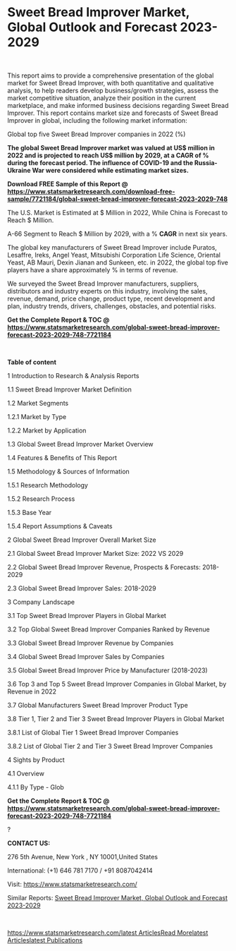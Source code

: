 <h1>Sweet Bread Improver Market, Global Outlook and Forecast 2023-2029</h1><br/><p>This report aims to provide a comprehensive presentation of the global market for Sweet Bread Improver, with both quantitative and qualitative analysis, to help readers develop business/growth strategies, assess the market competitive situation, analyze their position in the current marketplace, and make informed business decisions regarding Sweet Bread Improver. This report contains market size and forecasts of Sweet Bread Improver in global, including the following market information:</p>
 
 
 
 <p>Global top five Sweet Bread Improver companies in 2022 (%)</p>
 
 
 
 <p><strong>The global Sweet Bread Improver market was valued at US$ million in 2022 and is projected to reach US$ million by 2029, at a <strong>CAGR</strong> of % during the forecast period. The influence of COVID-19 and the Russia-Ukraine War were considered while estimating market sizes.</strong></p>
 
 
 
 <p><strong>Download FREE Sample of this Report @ <a href="https://www.statsmarketresearch.com/download-free-sample/7721184/global-sweet-bread-improver-forecast-2023-2029-748">https://www.statsmarketresearch.com/download-free-sample/7721184/global-sweet-bread-improver-forecast-2023-2029-748</a></strong></p>
 
 
 
 <p>The U.S. Market is Estimated at $ Million in 2022, While China is Forecast to Reach $ Million.</p>
 
 
 
 <p>A-66 Segment to Reach $ Million by 2029, with a % <strong>CAGR</strong> in next six years.</p>
 
 
 
 <p>The global key manufacturers of Sweet Bread Improver include Puratos, Lesaffre, Ireks, Angel Yeast, Mitsubishi Corporation Life Science, Oriental Yeast, AB Mauri, Dexin Jianan and Sunkeen, etc. in 2022, the global top five players have a share approximately % in terms of revenue.</p>
 
 
 
 <p>We surveyed the Sweet Bread Improver manufacturers, suppliers, distributors and industry experts on this industry, involving the sales, revenue, demand, price change, product type, recent development and plan, industry trends, drivers, challenges, obstacles, and potential risks.</p>
 
 
 
 <div><b>Get the Complete Report & TOC @ <a href="https://www.statsmarketresearch.com/global-sweet-bread-improver-forecast-2023-2029-748-7721184">https://www.statsmarketresearch.com/global-sweet-bread-improver-forecast-2023-2029-748-7721184</a></b></div>
 
 
 
 <p><br />
 
 <b>Table of content</b></p>
 
 
 
 <p>1 Introduction to Research & Analysis Reports<br />
 
 1.1 Sweet Bread Improver Market Definition<br />
 
 1.2 Market Segments<br />
 
 1.2.1 Market by Type<br />
 
 1.2.2 Market by Application<br />
 
 1.3 Global Sweet Bread Improver Market Overview<br />
 
 1.4 Features & Benefits of This Report<br />
 
 1.5 Methodology & Sources of Information<br />
 
 1.5.1 Research Methodology<br />
 
 1.5.2 Research Process<br />
 
 1.5.3 Base Year<br />
 
 1.5.4 Report Assumptions & Caveats<br />
 
 2 Global Sweet Bread Improver Overall Market Size<br />
 
 2.1 Global Sweet Bread Improver Market Size: 2022 VS 2029<br />
 
 2.2 Global Sweet Bread Improver Revenue, Prospects & Forecasts: 2018-2029<br />
 
 2.3 Global Sweet Bread Improver Sales: 2018-2029<br />
 
 3 Company Landscape<br />
 
 3.1 Top Sweet Bread Improver Players in Global Market<br />
 
 3.2 Top Global Sweet Bread Improver Companies Ranked by Revenue<br />
 
 3.3 Global Sweet Bread Improver Revenue by Companies<br />
 
 3.4 Global Sweet Bread Improver Sales by Companies<br />
 
 3.5 Global Sweet Bread Improver Price by Manufacturer (2018-2023)<br />
 
 3.6 Top 3 and Top 5 Sweet Bread Improver Companies in Global Market, by Revenue in 2022<br />
 
 3.7 Global Manufacturers Sweet Bread Improver Product Type<br />
 
 3.8 Tier 1, Tier 2 and Tier 3 Sweet Bread Improver Players in Global Market<br />
 
 3.8.1 List of Global Tier 1 Sweet Bread Improver Companies<br />
 
 3.8.2 List of Global Tier 2 and Tier 3 Sweet Bread Improver Companies<br />
 
 4 Sights by Product<br />
 
 4.1 Overview<br />
 
 4.1.1 By Type - Glob</p>
 
 
 
 <div><b>Get the Complete Report & TOC @ <a href="https://www.statsmarketresearch.com/global-sweet-bread-improver-forecast-2023-2029-748-7721184">https://www.statsmarketresearch.com/global-sweet-bread-improver-forecast-2023-2029-748-7721184</a></b></div>
 
 
 
 <p>? </p>
 
 
 
 <p><b>CONTACT US:</b><br />
 
 276 5th Avenue, New York , NY 10001,United States<br />
 
 International: (+1) 646 781 7170 / +91 8087042414<br />
 
 Visit: <a href="https://www.statsmarketresearch.com/">https://www.statsmarketresearch.com/</a><br />
 
 Similar Reports: <a href="https://www.statsmarketresearch.com/global-sweet-bread-improver-forecast-2023-2029-748-7721184">Sweet Bread Improver Market, Global Outlook and Forecast 2023-2029</a><br />
 
 <br />
 
 <a href="https://gyeongbokgung.com">https://www.statsmarketresearch.com/</a><a href="https://hallyeomaritime.com">latest Articles</a><a href="https://jingwansa.com">Read More</a><a href="https://nguoiviet.jp/">latest Articles</a><a href="https://www.intelmarketresearch.com/">latest Publications</a></p>
